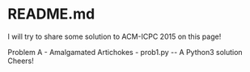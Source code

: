 README.md
=========

I will try to share some solution to ACM-ICPC 2015 on this page!

Problem A - Amalgamated Artichokes - prob1.py -- A Python3 solution
Cheers!
